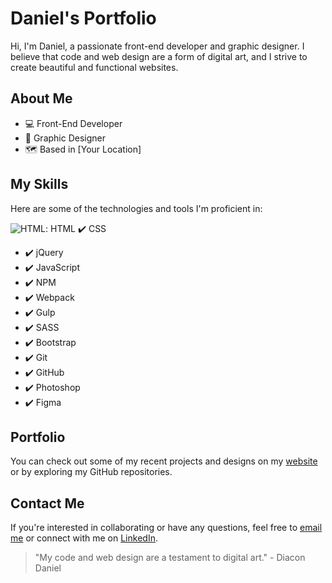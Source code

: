# Daniel's Portfolio

Hi, I'm Daniel, a passionate front-end developer and graphic designer. I believe that code and web design are a form of digital art, and I strive to create beautiful and functional websites.

## About Me

- :computer: Front-End Developer
- :art: Graphic Designer
- :world_map: Based in [Your Location]

## My Skills

Here are some of the technologies and tools I'm proficient in:

![HTML](URL-ul-copiat): HTML
:heavy_check_mark: CSS
- :heavy_check_mark: jQuery
- :heavy_check_mark: JavaScript
- :heavy_check_mark: NPM
- :heavy_check_mark: Webpack
- :heavy_check_mark: Gulp
- :heavy_check_mark: SASS
- :heavy_check_mark: Bootstrap
- :heavy_check_mark: Git
- :heavy_check_mark: GitHub
- :heavy_check_mark: Photoshop
- :heavy_check_mark: Figma

## Portfolio

You can check out some of my recent projects and designs on my [website](https://www.daniel-diacon.online) or by exploring my GitHub repositories.

## Contact Me

If you're interested in collaborating or have any questions, feel free to [email me](mailto:daniell.diacon@email.com) or connect with me on [LinkedIn](https://www.linkedin.com/in/daniel-diacon-72b421264/).

> "My code and web design are a testament to digital art." - Diacon Daniel

